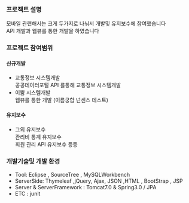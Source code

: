 ### 프로젝트 설명 <br>

모바일 관련해서는 크게 두가지로 나눠서 개발및 유지보수에 참여했습니다 <br>
API 개발과 웹뷰를 통한 개발을 하였습니다<br>


### 프로젝트 참여범위

#### 신규개발
* 교통정보 시스템개발 <br>
공공데이터포털 API 를통해 교통정보 시스템개발
* 이뿜 시스템개발 <br>
웹뷰를 통한 개발 (이름궁합 넌센스 테스트)  <br>

#### 유지보수
* 그외 유지보수<br>
 관리비 통계 유지보수  <br>
 회원 관리 API 유지보수 등등  <br>

### 개발기술및 개발 환경
* Tool: Eclipse , SourceTree , MySQLWorkbench
* ServerSide: Thymeleaf ,jQuery, Ajax, JSON ,HTML , BootStrap , JSP
* Server & ServerFramework : Tomcat7.0 & Spring3.0  / JPA
* ETC : junit 

<br>
